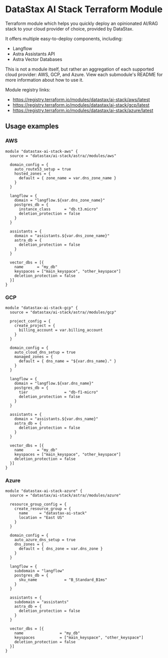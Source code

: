 # DataStax AI Stack Terraform Module

Terraform module which helps you quickly deploy an opinionated AI/RAG stack to your cloud provider of choice, provided by DataStax.

It offers multiple easy-to-deploy components, including:
 - Langflow
 - Astra Assistants API
 - Astra Vector Databases

This is not a module itself, but rather an aggregation of each supported cloud provider: AWS, GCP, and Azure. 
View each submodule's README for more information about how to use it.

Module registry links:
- https://registry.terraform.io/modules/datastax/ai-stack/aws/latest
- https://registry.terraform.io/modules/datastax/ai-stack/gcp/latest
- https://registry.terraform.io/modules/datastax/ai-stack/azure/latest

## Usage examples

### AWS

```hcl
module "datastax-ai-stack-aws" {
  source = "datastax/ai-stack/astra//modules/aws"

  domain_config = {
    auto_route53_setup = true
    hosted_zones = {
      default = { zone_name = var.dns_zone_name }
    }
  }

  langflow = {
    domain = "langflow.${var.dns_zone_name}"
    postgres_db = {
      instance_class      = "db.t3.micro"
      deletion_protection = false
    }
  }

  assistants = {
    domain = "assistants.${var.dns_zone_name}"
    astra_db = {
      deletion_protection = false
    }
  }

  vector_dbs = [{
    name      = "my_db"
    keyspaces = ["main_keyspace", "other_keyspace"]
    deletion_protection = false
  }]
}
```

### GCP

```hcl
module "datastax-ai-stack-gcp" {
  source = "datastax/ai-stack/astra//modules/gcp"

  project_config = {
    create_project = {
      billing_account = var.billing_account
    }
  }

  domain_config = {
    auto_cloud_dns_setup = true
    managed_zones = {
      default = { dns_name = "${var.dns_name}." }
    }
  }

  langflow = {
    domain = "langflow.${var.dns_name}"
    postgres_db = {
      tier                = "db-f1-micro"
      deletion_protection = false
    }
  }

  assistants = {
    domain = "assistants.${var.dns_name}"
    astra_db = {
      deletion_protection = false
    }
  }

  vector_dbs = [{
    name      = "my_db"
    keyspaces = ["main_keyspace", "other_keyspace"]
    deletion_protection = false
  }]
}
```

### Azure

```hcl
module "datastax-ai-stack-azure" {
  source = "datastax/ai-stack/astra//modules/azure"

  resource_group_config = {
    create_resource_group = {
      name     = "datastax-ai-stack"
      location = "East US"
    }
  }

  domain_config = {
    auto_azure_dns_setup = true
    dns_zones = {
      default = { dns_zone = var.dns_zone }
    }
  }

  langflow = {
    subdomain = "langflow"
    postgres_db = {
      sku_name            = "B_Standard_B1ms"
    }
  }

  assistants = {
    subdomain = "assistants"
    astra_db = {
      deletion_protection = false
    }
  }

  vector_dbs = [{
    name                = "my_db"
    keyspaces           = ["main_keyspace", "other_keyspace"]
    deletion_protection = false
  }]
}
```
